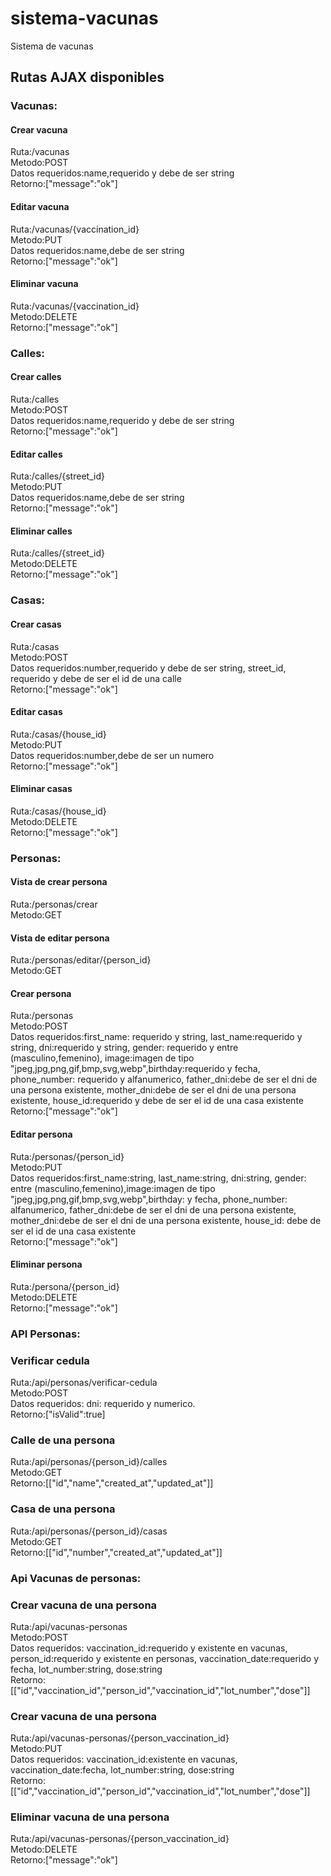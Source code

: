 # sistema-vacunas
Sistema de vacunas  
## Rutas AJAX disponibles  
### Vacunas:  
#### Crear vacuna  
Ruta:/vacunas  
Metodo:POST  
Datos requeridos:name,requerido y debe de ser string  
Retorno:["message":"ok"]  
#### Editar vacuna  
Ruta:/vacunas/{vaccination_id}  
Metodo:PUT  
Datos requeridos:name,debe de ser string  
Retorno:["message":"ok"]  
#### Eliminar vacuna  
Ruta:/vacunas/{vaccination_id}  
Metodo:DELETE  
Retorno:["message":"ok"]  
### Calles:  
#### Crear calles  
Ruta:/calles  
Metodo:POST  
Datos requeridos:name,requerido y debe de ser string  
Retorno:["message":"ok"]  
#### Editar calles  
Ruta:/calles/{street_id}  
Metodo:PUT  
Datos requeridos:name,debe de ser string  
Retorno:["message":"ok"]  
#### Eliminar calles  
Ruta:/calles/{street_id}  
Metodo:DELETE  
Retorno:["message":"ok"]  
### Casas:  
#### Crear casas  
Ruta:/casas  
Metodo:POST  
Datos requeridos:number,requerido y debe de ser string, street_id, requerido y debe de ser el id de una calle  
Retorno:["message":"ok"]  
#### Editar casas  
Ruta:/casas/{house_id}  
Metodo:PUT  
Datos requeridos:number,debe de ser un numero  
Retorno:["message":"ok"]  
#### Eliminar casas  
Ruta:/casas/{house_id}  
Metodo:DELETE  
Retorno:["message":"ok"]  
### Personas:  
#### Vista de crear persona  
Ruta:/personas/crear  
Metodo:GET  
#### Vista de editar persona  
Ruta:/personas/editar/{person_id}  
Metodo:GET  
#### Crear persona  
Ruta:/personas  
Metodo:POST  
Datos requeridos:first_name: requerido y string, last_name:requerido y string, dni:requerido y string, gender: requerido y entre (masculino,femenino),
image:imagen de tipo "jpeg,jpg,png,gif,bmp,svg,webp",birthday:requerido y fecha, phone_number: requerido y alfanumerico, father_dni:debe de ser el dni de una persona existente, mother_dni:debe de ser el dni de una persona existente, house_id:requerido y debe de ser el id de una casa existente  
Retorno:["message":"ok"]  
#### Editar persona  
Ruta:/personas/{person_id}  
Metodo:PUT  
Datos requeridos:first_name:string, last_name:string, dni:string, gender: entre (masculino,femenino),image:imagen de tipo "jpeg,jpg,png,gif,bmp,svg,webp",birthday: y fecha, phone_number: alfanumerico, father_dni:debe de ser el dni de una persona existente, mother_dni:debe de ser el dni de una persona existente, house_id: debe de ser el id de una casa existente  
Retorno:["message":"ok"]  
#### Eliminar persona  
Ruta:/persona/{person_id}  
Metodo:DELETE  
Retorno:["message":"ok"]  
### API Personas:  
### Verificar cedula  
Ruta:/api/personas/verificar-cedula  
Metodo:POST  
Datos requeridos: dni: requerido y numerico.  
Retorno:["isValid":true]  
### Calle de una persona  
Ruta:/api/personas/{person_id}/calles  
Metodo:GET    
Retorno:[["id","name","created_at","updated_at"]]  
### Casa de una persona  
Ruta:/api/personas/{person_id}/casas  
Metodo:GET  
Retorno:[["id","number","created_at","updated_at"]]  
### Api Vacunas de personas:  
### Crear vacuna de una persona  
Ruta:/api/vacunas-personas  
Metodo:POST  
Datos requeridos: vaccination_id:requerido y existente en vacunas, person_id:requerido y existente en personas, vaccination_date:requerido y fecha, lot_number:string, dose:string  
Retorno:[["id","vaccination_id","person_id","vaccination_id","lot_number","dose"]]  
### Crear vacuna de una persona  
Ruta:/api/vacunas-personas/{person_vaccination_id}  
Metodo:PUT  
Datos requeridos: vaccination_id:existente en vacunas, vaccination_date:fecha, lot_number:string, dose:string  
Retorno:[["id","vaccination_id","person_id","vaccination_id","lot_number","dose"]]  
### Eliminar vacuna de una persona  
Ruta:/api/vacunas-personas/{person_vaccination_id}  
Metodo:DELETE  
Retorno:["message":"ok"]  